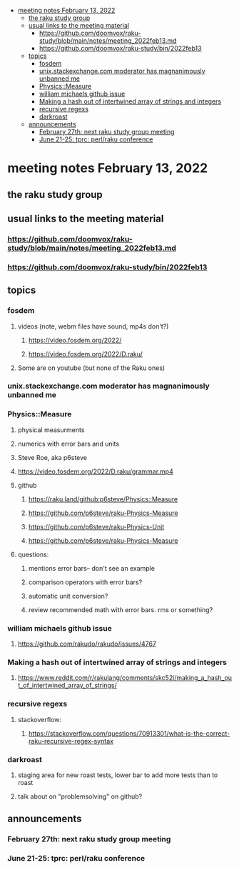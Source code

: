 - [meeting notes February 13, 2022](#org838af82)
  - [the raku study group](#org3bdb292)
  - [usual links to the meeting material](#org454199c)
    - [<https://github.com/doomvox/raku-study/blob/main/notes/meeting_2022feb13.md>](#org145e592)
    - [<https://github.com/doomvox/raku-study/bin/2022feb13>](#org50a9266)
  - [topics](#orgb98aed9)
    - [fosdem](#orga2cfd20)
    - [unix.stackexchange.com moderator has magnanimously unbanned me](#org683c4b7)
    - [Physics::Measure](#org374e3e3)
    - [william michaels github issue](#org20891ad)
    - [Making a hash out of intertwined array of strings and integers](#orgc339c70)
    - [recursive regexs](#org22618f3)
    - [darkroast](#orgb882db6)
  - [announcements](#org78a8904)
    - [February 27th: next raku study group meeting](#orgb86411f)
    - [June 21-25: tprc: perl/raku conference](#org6b02bd1)


<a id="org838af82"></a>

# meeting notes February 13, 2022


<a id="org3bdb292"></a>

## the raku study group


<a id="org454199c"></a>

## usual links to the meeting material


<a id="org145e592"></a>

### <https://github.com/doomvox/raku-study/blob/main/notes/meeting_2022feb13.md>


<a id="org50a9266"></a>

### <https://github.com/doomvox/raku-study/bin/2022feb13>


<a id="orgb98aed9"></a>

## topics


<a id="orga2cfd20"></a>

### fosdem

1.  videos (note, webm files have sound, mp4s don't?)

    1.  <https://video.fosdem.org/2022/>
    
    2.  <https://video.fosdem.org/2022/D.raku/>

2.  Some are on youtube (but none of the Raku ones)


<a id="org683c4b7"></a>

### unix.stackexchange.com moderator has magnanimously unbanned me


<a id="org374e3e3"></a>

### Physics::Measure

1.  physical measurments

2.  numerics with error bars and units

3.  Steve Roe, aka p6steve

4.  <https://video.fosdem.org/2022/D.raku/grammar.mp4>

5.  github

    1.  <https://raku.land/github:p6steve/Physics::Measure>
    
    2.  <https://github.com/p6steve/raku-Physics-Measure>
    
    3.  <https://github.com/p6steve/raku-Physics-Unit>
    
    4.  <https://github.com/p6steve/raku-Physics-Measure>

6.  questions:

    1.  mentions error bars&#x2013; don't see an example
    
    2.  comparison operators with error bars?
    
    3.  automatic unit conversion?
    
    4.  review recommended math with error bars.  rms or something?


<a id="org20891ad"></a>

### william michaels github issue

1.  <https://github.com/rakudo/rakudo/issues/4767>


<a id="orgc339c70"></a>

### Making a hash out of intertwined array of strings and integers

1.  <https://www.reddit.com/r/rakulang/comments/skc52i/making_a_hash_out_of_intertwined_array_of_strings/>


<a id="org22618f3"></a>

### recursive regexs

1.  stackoverflow:

    1.  <https://stackoverflow.com/questions/70913301/what-is-the-correct-raku-recursive-regex-syntax>


<a id="orgb882db6"></a>

### darkroast

1.  staging area for new roast tests, lower bar to add more tests than to roast

2.  talk about on "problemsolving" on github?


<a id="org78a8904"></a>

## announcements


<a id="orgb86411f"></a>

### February 27th: next raku study group meeting


<a id="org6b02bd1"></a>

### June 21-25: tprc: perl/raku conference
